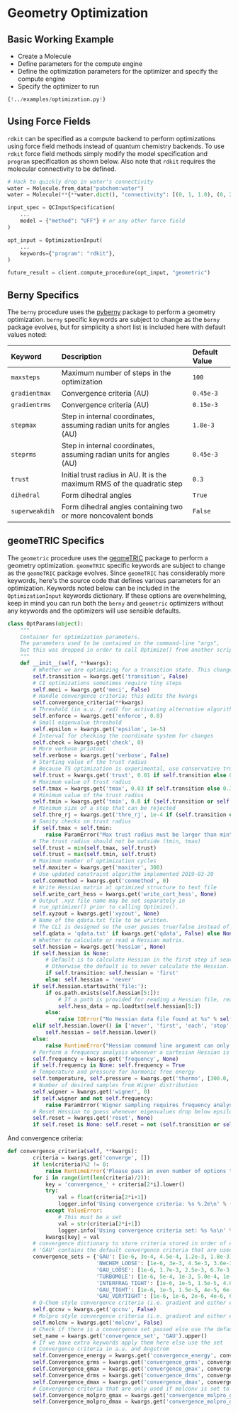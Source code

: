 # Geometry Optimization

## Basic Working Example

- Create a Molecule
- Define parameters for the compute engine
- Define the optimization parameters for the optimizer and specify the compute engine
- Specify the optimizer to run

```Python hl_lines="8 10-14 21 24 29"
{!../examples/optimization.py!}
```

## Using Force Fields

`rdkit` can be specified as a compute backend to perform optimizations using force field methods instead of quantum chemistry backends. To use `rdkit` force field methods simply modify the model specification and `program` specification as shown below. Also note that `rdkit` requires the molecular connectivity to be defined.

```python
# Hack to quickly drop in water's connectivity
water = Molecule.from_data("pubchem:water")
water = Molecule(**{**water.dict(), "connectivity": [(0, 1, 1.0), (0, 2, 1.0)]})

input_spec = QCInputSpecification(
    ...
    model = {"method": "UFF"} # or any other force field
)

opt_input = OptimizationInput(
    ...
    keywords={"program": "rdkit"},
)

future_result = client.compute_procedure(opt_input, "geometric")

```

## Berny Specifics

The `berny` procedure uses the [pyberny](https://github.com/jhrmnn/pyberny) package to perform a geometry optimization. `berny` specific keywords are subject to change as the `berny` package evolves, but for simplicity a short list is included here with default values noted:

| Keyword        | Description                                                             | Default Value |
| :------------- | :---------------------------------------------------------------------- | :------------ |
| `maxsteps`     | Maximum number of steps in the optimization                             | `100`         |
| `gradientmax`  | Convergence criteria (AU)                                               | `0.45e-3`     |
| `gradientrms`  | Convergence criteria (AU)                                               | `0.15e-3`     |
| `stepmax`      | Step in internal coordinates, assuming radian units for angles (AU)     | `1.8e-3`      |
| `steprms`      | Step in internal coordinates, assuming radian units for angles (AU)     | `0.45e-3`     |
| `trust`        | Initial trust radius in AU. It is the maximum RMS of the quadratic step | `0.3`         |
| `dihedral`     | Form dihedral angles                                                    | `True`        |
| `superweakdih` | Form dihedral angles containing two or more noncovalent bonds           | `False`       |

## geomeTRIC Specifics

The `geometric` procedure uses the [geomeTRIC](https://github.com/leeping/geomeTRIC) package to perform a geometry optimization. `geomeTRIC` specific keywords are subject to change as the `geomeTRIC` package evolves. Since `geomeTRIC` has considerably more keywords, here's the source code that defines various parameters for an optimization. Keywords noted below can be included in the `OptimizationInput` keywords dictionary. If these options are overwhelming, keep in mind you can run both the `berny` and `geometric` optimizers without any keywords and the optimizers will use sensible defaults.

```python
class OptParams(object):
    """
    Container for optimization parameters.
    The parameters used to be contained in the command-line "args",
    but this was dropped in order to call Optimize() from another script.
    """
    def __init__(self, **kwargs):
        # Whether we are optimizing for a transition state. This changes a number of default parameters.
        self.transition = kwargs.get('transition', False)
        # CI optimizations sometimes require tiny steps
        self.meci = kwargs.get('meci', False)
        # Handle convergence criteria; this edits the kwargs
        self.convergence_criteria(**kwargs)
        # Threshold (in a.u. / rad) for activating alternative algorithm that enforces precise constraint satisfaction
        self.enforce = kwargs.get('enforce', 0.0)
        # Small eigenvalue threshold
        self.epsilon = kwargs.get('epsilon', 1e-5)
        # Interval for checking the coordinate system for changes
        self.check = kwargs.get('check', 0)
        # More verbose printout
        self.verbose = kwargs.get('verbose', False)
        # Starting value of the trust radius
        # Because TS optimization is experimental, use conservative trust radii
        self.trust = kwargs.get('trust', 0.01 if self.transition else 0.1)
        # Maximum value of trust radius
        self.tmax = kwargs.get('tmax', 0.03 if self.transition else 0.3)
        # Minimum value of the trust radius
        self.tmin = kwargs.get('tmin', 0.0 if (self.transition or self.meci) else min(1.2e-3, self.Convergence_drms))
        # Minimum size of a step that can be rejected
        self.thre_rj = kwargs.get('thre_rj', 1e-4 if (self.transition or self.meci) else 1e-2)
        # Sanity checks on trust radius
        if self.tmax < self.tmin:
            raise ParamError("Max trust radius must be larger than min")
        # The trust radius should not be outside (tmin, tmax)
        self.trust = min(self.tmax, self.trust)
        self.trust = max(self.tmin, self.trust)
        # Maximum number of optimization cycles
        self.maxiter = kwargs.get('maxiter', 300)
        # Use updated constraint algorithm implemented 2019-03-20
        self.conmethod = kwargs.get('conmethod', 0)
        # Write Hessian matrix at optimized structure to text file
        self.write_cart_hess = kwargs.get('write_cart_hess', None)
        # Output .xyz file name may be set separately in
        # run_optimizer() prior to calling Optimize().
        self.xyzout = kwargs.get('xyzout', None)
        # Name of the qdata.txt file to be written.
        # The CLI is designed so the user passes true/false instead of the file name.
        self.qdata = 'qdata.txt' if kwargs.get('qdata', False) else None
        # Whether to calculate or read a Hessian matrix.
        self.hessian = kwargs.get('hessian', None)
        if self.hessian is None:
            # Default is to calculate Hessian in the first step if searching for a transition state.
            # Otherwise the default is to never calculate the Hessian.
            if self.transition: self.hessian = 'first'
            else: self.hessian = 'never'
        if self.hessian.startswith('file:'):
            if os.path.exists(self.hessian[5:]):
                # If a path is provided for reading a Hessian file, read it now.
                self.hess_data = np.loadtxt(self.hessian[5:])
            else:
                raise IOError("No Hessian data file found at %s" % self.hessian)
        elif self.hessian.lower() in ['never', 'first', 'each', 'stop', 'last', 'first+last']:
            self.hessian = self.hessian.lower()
        else:
            raise RuntimeError("Hessian command line argument can only be never, first, last, first+last, each, stop, or file:<path>")
        # Perform a frequency analysis whenever a cartesian Hessian is computed
        self.frequency = kwargs.get('frequency', None)
        if self.frequency is None: self.frequency = True
        # Temperature and pressure for harmonic free energy
        self.temperature, self.pressure = kwargs.get('thermo', [300.0, 1.0])
        # Number of desired samples from Wigner distribution
        self.wigner = kwargs.get('wigner', 0)
        if self.wigner and not self.frequency:
            raise ParamError('Wigner sampling requires frequency analysis')
        # Reset Hessian to guess whenever eigenvalues drop below epsilon
        self.reset = kwargs.get('reset', None)
        if self.reset is None: self.reset = not (self.transition or self.meci or self.hessian == 'each')
```

And convergence criteria:

```python
def convergence_criteria(self, **kwargs):
        criteria = kwargs.get('converge', [])
        if len(criteria)%2 != 0:
            raise RuntimeError('Please pass an even number of options to --converge')
        for i in range(int(len(criteria)/2)):
            key = 'convergence_' + criteria[2*i].lower()
            try:
                val = float(criteria[2*i+1])
                logger.info('Using convergence criteria: %s %.2e\n' % (key, val))
            except ValueError:
                # This must be a set
                val = str(criteria[2*i+1])
                logger.info('Using convergence criteria set: %s %s\n' % (key, val))
            kwargs[key] = val
        # convergence dictionary to store criteria stored in order of energy, grms, gmax, drms, dmax
        # 'GAU' contains the default convergence criteria that are used when nothing is passed.
        convergence_sets = {'GAU': [1e-6, 3e-4, 4.5e-4, 1.2e-3, 1.8e-3],
                            'NWCHEM_LOOSE': [1e-6, 3e-3, 4.5e-3, 3.6e-3, 5.4e-3],
                            'GAU_LOOSE': [1e-6, 1.7e-3, 2.5e-3, 6.7e-3, 1e-2],
                            'TURBOMOLE': [1e-6, 5e-4, 1e-3, 5.0e-4, 1e-3],
                            'INTERFRAG_TIGHT': [1e-6, 1e-5, 1.5e-5, 4.0e-4, 6.0e-4],
                            'GAU_TIGHT': [1e-6, 1e-5, 1.5e-5, 4e-5, 6e-5],
                            'GAU_VERYTIGHT': [1e-6, 1e-6, 2e-6, 4e-6, 6e-6]}
        # Q-Chem style convergence criteria (i.e. gradient and either energy or displacement)
        self.qccnv = kwargs.get('qccnv', False)
        # Molpro style convergence criteria (i.e. gradient and either energy or displacement, with different defaults)
        self.molcnv = kwargs.get('molcnv', False)
        # Check if there is a convergence set passed else use the default
        set_name = kwargs.get('convergence_set', 'GAU').upper()
        # If we have extra keywords apply them here else use the set
        # Convergence criteria in a.u. and Angstrom
        self.Convergence_energy = kwargs.get('convergence_energy', convergence_sets[set_name][0])
        self.Convergence_grms = kwargs.get('convergence_grms', convergence_sets[set_name][1])
        self.Convergence_gmax = kwargs.get('convergence_gmax', convergence_sets[set_name][2])
        self.Convergence_drms = kwargs.get('convergence_drms', convergence_sets[set_name][3])
        self.Convergence_dmax = kwargs.get('convergence_dmax', convergence_sets[set_name][4])
        # Convergence criteria that are only used if molconv is set to True
        self.Convergence_molpro_gmax = kwargs.get('convergence_molpro_gmax', 3e-4)
        self.Convergence_molpro_dmax = kwargs.get('convergence_molpro_dmax', 1.2e-3)
```
